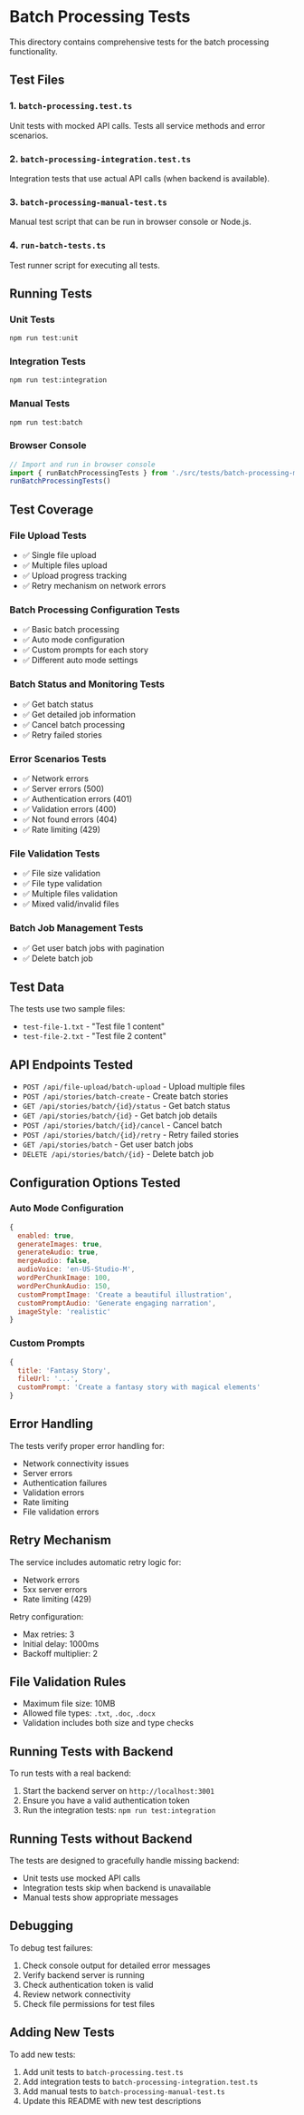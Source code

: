 # Batch Processing Tests

This directory contains comprehensive tests for the batch processing functionality.

## Test Files

### 1. `batch-processing.test.ts`
Unit tests with mocked API calls. Tests all service methods and error scenarios.

### 2. `batch-processing-integration.test.ts`
Integration tests that use actual API calls (when backend is available).

### 3. `batch-processing-manual-test.ts`
Manual test script that can be run in browser console or Node.js.

### 4. `run-batch-tests.ts`
Test runner script for executing all tests.

## Running Tests

### Unit Tests
```bash
npm run test:unit
```

### Integration Tests
```bash
npm run test:integration
```

### Manual Tests
```bash
npm run test:batch
```

### Browser Console
```javascript
// Import and run in browser console
import { runBatchProcessingTests } from './src/tests/batch-processing-manual-test'
runBatchProcessingTests()
```

## Test Coverage

### File Upload Tests
- ✅ Single file upload
- ✅ Multiple files upload
- ✅ Upload progress tracking
- ✅ Retry mechanism on network errors

### Batch Processing Configuration Tests
- ✅ Basic batch processing
- ✅ Auto mode configuration
- ✅ Custom prompts for each story
- ✅ Different auto mode settings

### Batch Status and Monitoring Tests
- ✅ Get batch status
- ✅ Get detailed job information
- ✅ Cancel batch processing
- ✅ Retry failed stories

### Error Scenarios Tests
- ✅ Network errors
- ✅ Server errors (500)
- ✅ Authentication errors (401)
- ✅ Validation errors (400)
- ✅ Not found errors (404)
- ✅ Rate limiting (429)

### File Validation Tests
- ✅ File size validation
- ✅ File type validation
- ✅ Multiple files validation
- ✅ Mixed valid/invalid files

### Batch Job Management Tests
- ✅ Get user batch jobs with pagination
- ✅ Delete batch job

## Test Data

The tests use two sample files:
- `test-file-1.txt` - "Test file 1 content"
- `test-file-2.txt` - "Test file 2 content"

## API Endpoints Tested

- `POST /api/file-upload/batch-upload` - Upload multiple files
- `POST /api/stories/batch-create` - Create batch stories
- `GET /api/stories/batch/{id}/status` - Get batch status
- `GET /api/stories/batch/{id}` - Get batch job details
- `POST /api/stories/batch/{id}/cancel` - Cancel batch
- `POST /api/stories/batch/{id}/retry` - Retry failed stories
- `GET /api/stories/batch` - Get user batch jobs
- `DELETE /api/stories/batch/{id}` - Delete batch job

## Configuration Options Tested

### Auto Mode Configuration
```javascript
{
  enabled: true,
  generateImages: true,
  generateAudio: true,
  mergeAudio: false,
  audioVoice: 'en-US-Studio-M',
  wordPerChunkImage: 100,
  wordPerChunkAudio: 150,
  customPromptImage: 'Create a beautiful illustration',
  customPromptAudio: 'Generate engaging narration',
  imageStyle: 'realistic'
}
```

### Custom Prompts
```javascript
{
  title: 'Fantasy Story',
  fileUrl: '...',
  customPrompt: 'Create a fantasy story with magical elements'
}
```

## Error Handling

The tests verify proper error handling for:
- Network connectivity issues
- Server errors
- Authentication failures
- Validation errors
- Rate limiting
- File validation errors

## Retry Mechanism

The service includes automatic retry logic for:
- Network errors
- 5xx server errors
- Rate limiting (429)

Retry configuration:
- Max retries: 3
- Initial delay: 1000ms
- Backoff multiplier: 2

## File Validation Rules

- Maximum file size: 10MB
- Allowed file types: `.txt`, `.doc`, `.docx`
- Validation includes both size and type checks

## Running Tests with Backend

To run tests with a real backend:

1. Start the backend server on `http://localhost:3001`
2. Ensure you have a valid authentication token
3. Run the integration tests: `npm run test:integration`

## Running Tests without Backend

The tests are designed to gracefully handle missing backend:
- Unit tests use mocked API calls
- Integration tests skip when backend is unavailable
- Manual tests show appropriate messages

## Debugging

To debug test failures:

1. Check console output for detailed error messages
2. Verify backend server is running
3. Check authentication token is valid
4. Review network connectivity
5. Check file permissions for test files

## Adding New Tests

To add new tests:

1. Add unit tests to `batch-processing.test.ts`
2. Add integration tests to `batch-processing-integration.test.ts`
3. Add manual tests to `batch-processing-manual-test.ts`
4. Update this README with new test descriptions 